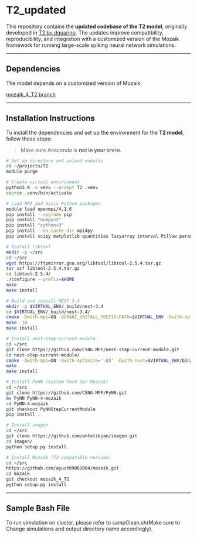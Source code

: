 # T2_updated

This repository contains the **updated codebase of the T2 model**, originally developed in [T2 by dguarino](https://github.com/dguarino/T2). The updates improve compatibility, reproducibility, and integration with a customized version of the Mozaik framework for running large-scale spiking neural network simulations.

---

## Dependencies

The model depends on a customized version of Mozaik:

[mozaik_4_T2 branch](https://github.com/ayush09062004/mozaik/tree/mozaik_4_T2)

---

## Installation Instructions

To install the dependencies and set up the environment for the **T2 model**, follow these steps:

> Make sure Anaconda is **not in your `$PATH`**.

```bash
# Set up directory and unload modules
cd ~/projects/T2
module purge

# Create virtual environment
python3.9 -m venv --prompt T2 .venv
source .venv/bin/activate

# Load MPI and basic Python packages
module load openmpi/4.1.6
pip install --upgrade pip
pip install "numpy<2"
pip install "cython<3"
pip install --no-cache-dir mpi4py
pip install scipy matplotlib quantities lazyarray interval Pillow param==1.5.1 parameters neo==0.12.0 psutil future requests elephant pytest-xdist pytest-timeout junitparser numba numpyencoder sphinx imageio

# Install libtool
mkdir -p ~/src
cd ~/src
wget https://ftpmirror.gnu.org/libtool/libtool-2.5.4.tar.gz
tar xzf libtool-2.5.4.tar.gz
cd libtool-2.5.4/
./configure --prefix=$HOME
make
make install

# Build and install NEST 3.4
mkdir -p $VIRTUAL_ENV/_build/nest-3.4
cd $VIRTUAL_ENV/_build/nest-3.4/
cmake -Dwith-mpi=ON -DCMAKE_INSTALL_PREFIX:PATH=$VIRTUAL_ENV -Dwith-optimize='-O3' -Dwith-ltdl=$HOME ~/src/nest-simulator-3.4
make -j8
make install

# Install nest-step-current-module
cd ~/src
git clone https://github.com/CSNG-MFF/nest-step-current-module.git
cd nest-step-current-module/
cmake -Dwith-mpi=ON -Dwith-optimize='-O3' -Dwith-nest=$VIRTUAL_ENV/bin/nest-config
make
make install

# Install PyNN (custom fork for Mozaik)
cd ~/src
git clone https://github.com/CSNG-MFF/PyNN.git
mv PyNN PyNN-4-mozaik
cd PyNN-4-mozaik
git checkout PyNNStepCurrentModule
pip install .

# Install imagen
cd ~/src
git clone https://github.com/antolikjan/imagen.git
cd imagen/
python setup.py install

# Install Mozaik (T2-compatible version)
cd ~/src
https://github.com/ayush09062004/mozaik.git
cd mozaik
git checkout mozaik_4_T2
python setup.py install
```
---
## Sample Bash File

To run simulation on cluster, please refer to sampClean.sh(Make sure to Change simulations and output directory name accordingly).
